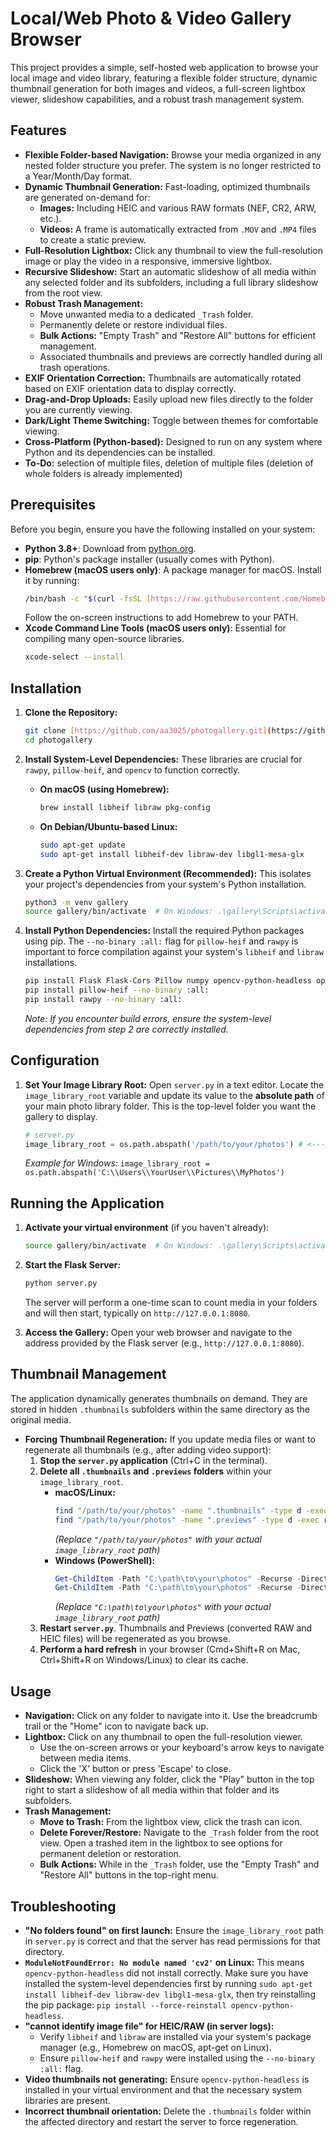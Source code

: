 # Local/Web Photo & Video Gallery Browser

This project provides a simple, self-hosted web application to browse your local image and video library, featuring a flexible folder structure, dynamic thumbnail generation for both images and videos, a full-screen lightbox viewer, slideshow capabilities, and a robust trash management system.

## Features

* **Flexible Folder-based Navigation:** Browse your media organized in any nested folder structure you prefer. The system is no longer restricted to a Year/Month/Day format.
* **Dynamic Thumbnail Generation:** Fast-loading, optimized thumbnails are generated on-demand for:
    * **Images:** Including HEIC and various RAW formats (NEF, CR2, ARW, etc.).
    * **Videos:** A frame is automatically extracted from `.MOV` and `.MP4` files to create a static preview.
* **Full-Resolution Lightbox:** Click any thumbnail to view the full-resolution image or play the video in a responsive, immersive lightbox.
* **Recursive Slideshow:** Start an automatic slideshow of all media within any selected folder and its subfolders, including a full library slideshow from the root view.
* **Robust Trash Management:**
    * Move unwanted media to a dedicated `_Trash` folder.
    * Permanently delete or restore individual files.
    * **Bulk Actions:** "Empty Trash" and "Restore All" buttons for efficient management.
    * Associated thumbnails and previews are correctly handled during all trash operations.
* **EXIF Orientation Correction:** Thumbnails are automatically rotated based on EXIF orientation data to display correctly.
* **Drag-and-Drop Uploads:** Easily upload new files directly to the folder you are currently viewing.
* **Dark/Light Theme Switching:** Toggle between themes for comfortable viewing.
* **Cross-Platform (Python-based):** Designed to run on any system where Python and its dependencies can be installed.
* **To-Do:** selection of multiple files, deletion of multiple files (deletion of whole folders is already implemented)

## Prerequisites

Before you begin, ensure you have the following installed on your system:

* **Python 3.8+**: Download from [python.org](https://www.python.org/downloads/).
* **pip**: Python's package installer (usually comes with Python).
* **Homebrew (macOS users only)**: A package manager for macOS. Install it by running:
    ```bash
    /bin/bash -c "$(curl -fsSL [https://raw.githubusercontent.com/Homebrew/install/HEAD/install.sh](https://raw.githubusercontent.com/Homebrew/install/HEAD/install.sh))"
    ```
    Follow the on-screen instructions to add Homebrew to your PATH.
* **Xcode Command Line Tools (macOS users only)**: Essential for compiling many open-source libraries.
    ```bash
    xcode-select --install
    ```

## Installation

1.  **Clone the Repository:**
    ```bash
    git clone [https://github.com/aa3025/photogallery.git](https://github.com/aa3025/photogallery.git)
    cd photogallery
    ```

2.  **Install System-Level Dependencies:**
    These libraries are crucial for `rawpy`, `pillow-heif`, and `opencv` to function correctly.

    * **On macOS (using Homebrew):**
        ```bash
        brew install libheif libraw pkg-config
        ```
    * **On Debian/Ubuntu-based Linux:**
        ```bash
        sudo apt-get update
        sudo apt-get install libheif-dev libraw-dev libgl1-mesa-glx
        ```

3.  **Create a Python Virtual Environment (Recommended):**
    This isolates your project's dependencies from your system's Python installation.
    ```bash
    python3 -m venv gallery
    source gallery/bin/activate  # On Windows: .\gallery\Scripts\activate
    ```

4.  **Install Python Dependencies:**
    Install the required Python packages using pip. The `--no-binary :all:` flag for `pillow-heif` and `rawpy` is important to force compilation against your system's `libheif` and `libraw` installations.
    ```bash
    pip install Flask Flask-Cors Pillow numpy opencv-python-headless opencv-python imageio
    pip install pillow-heif --no-binary :all:
    pip install rawpy --no-binary :all:
    ```
    *Note: If you encounter build errors, ensure the system-level dependencies from step 2 are correctly installed.*

## Configuration

1.  **Set Your Image Library Root:**
    Open `server.py` in a text editor. Locate the `image_library_root` variable and update its value to the **absolute path** of your main photo library folder. This is the top-level folder you want the gallery to display.
    ```python
    # server.py
    image_library_root = os.path.abspath('/path/to/your/photos') # <--- UPDATE THIS PATH
    ```
    *Example for Windows:* `image_library_root = os.path.abspath('C:\\Users\\YourUser\\Pictures\\MyPhotos')`

## Running the Application

1.  **Activate your virtual environment** (if you haven't already):
    ```bash
    source gallery/bin/activate  # On Windows: .\gallery\Scripts\activate
    ```

2.  **Start the Flask Server:**
    ```bash
    python server.py
    ```
    The server will perform a one-time scan to count media in your folders and will then start, typically on `http://127.0.0.1:8080`.

3.  **Access the Gallery:**
    Open your web browser and navigate to the address provided by the Flask server (e.g., `http://127.0.0.1:8080`).

## Thumbnail Management

The application dynamically generates thumbnails on demand. They are stored in hidden `.thumbnails` subfolders within the same directory as the original media.

* **Forcing Thumbnail Regeneration:** If you update media files or want to regenerate all thumbnails (e.g., after adding video support):
    1.  **Stop the `server.py` application** (Ctrl+C in the terminal).
    2.  **Delete all `.thumbnails` and `.previews` folders** within your `image_library_root`.
        * **macOS/Linux:**
            ```bash
            find "/path/to/your/photos" -name ".thumbnails" -type d -exec rm -rf {} +
            find "/path/to/your/photos" -name ".previews" -type d -exec rm -rf {} +
            ```
            *(Replace `"/path/to/your/photos"` with your actual `image_library_root` path)*
        * **Windows (PowerShell):**
            ```powershell
            Get-ChildItem -Path "C:\path\to\your\photos" -Recurse -Directory -Hidden -Filter ".thumbnails" | Remove-Item -Recurse -Force
            Get-ChildItem -Path "C:\path\to\your\photos" -Recurse -Directory -Hidden -Filter ".previews" | Remove-Item -Recurse -Force
            ```
            *(Replace `"C:\path\to\your\photos"` with your actual `image_library_root` path)*
    3.  **Restart `server.py`**. Thumbnails and Previews (converted RAW and HEIC files) will be regenerated as you browse.
    4.  **Perform a hard refresh** in your browser (Cmd+Shift+R on Mac, Ctrl+Shift+R on Windows/Linux) to clear its cache.

## Usage

* **Navigation:** Click on any folder to navigate into it. Use the breadcrumb trail or the "Home" icon to navigate back up.
* **Lightbox:** Click on any thumbnail to open the full-resolution viewer.
    * Use the on-screen arrows or your keyboard's arrow keys to navigate between media items.
    * Click the 'X' button or press 'Escape' to close.
* **Slideshow:** When viewing any folder, click the "Play" button in the top right to start a slideshow of all media within that folder and its subfolders.
* **Trash Management:**
    * **Move to Trash:** From the lightbox view, click the trash can icon.
    * **Delete Forever/Restore:** Navigate to the `_Trash` folder from the root view. Open a trashed item in the lightbox to see options for permanent deletion or restoration.
    * **Bulk Actions:** While in the `_Trash` folder, use the "Empty Trash" and "Restore All" buttons in the top-right menu.

## Troubleshooting

* **"No folders found" on first launch:** Ensure the `image_library_root` path in `server.py` is correct and that the server has read permissions for that directory.
* **`ModuleNotFoundError: No module named 'cv2'` on Linux:** This means `opencv-python-headless` did not install correctly. Make sure you have installed the system-level dependencies first by running `sudo apt-get install libheif-dev libraw-dev libgl1-mesa-glx`, then try reinstalling the pip package: `pip install --force-reinstall opencv-python-headless`.
* **"cannot identify image file" for HEIC/RAW (in server logs):**
    * Verify `libheif` and `libraw` are installed via your system's package manager (e.g., Homebrew on macOS, apt-get on Linux).
    * Ensure `pillow-heif` and `rawpy` were installed using the `--no-binary :all:` flag.
* **Video thumbnails not generating:** Ensure `opencv-python-headless` is installed in your virtual environment and that the necessary system libraries are present.
* **Incorrect thumbnail orientation:** Delete the `.thumbnails` folder within the affected directory and restart the server to force regeneration.
